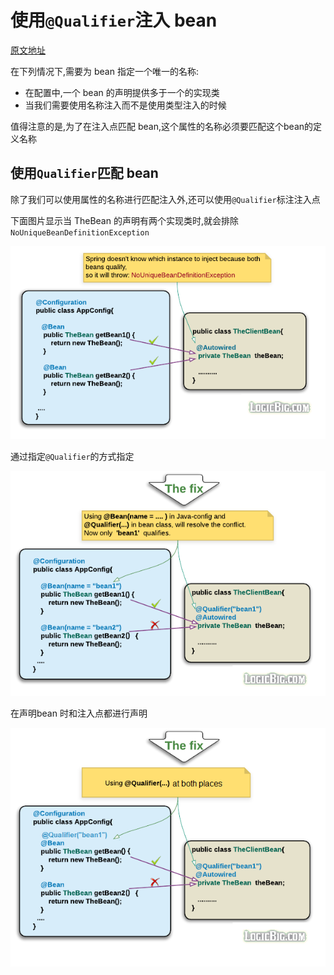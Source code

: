 # 使用`@Qualifier`注入 bean

[原文地址](https://www.logicbig.com/tutorials/spring-framework/spring-core/inject-bean-by-name.html)

在下列情况下,需要为 bean 指定一个唯一的名称:

- 在配置中,一个 bean 的声明提供多于一个的实现类
- 当我们需要使用名称注入而不是使用类型注入的时候

值得注意的是,为了在注入点匹配 bean,这个属性的名称必须要匹配这个bean的定义名称

## 使用`Qualifier`匹配 bean

除了我们可以使用属性的名称进行匹配注入外,还可以使用`@Qualifier`标注注入点

下面图片显示当 TheBean 的声明有两个实现类时,就会排除 `NoUniqueBeanDefinitionException`



![img](assets/conflict.png)

通过指定`@Qualifier`的方式指定

![img](assets/fix.png)

在声明bean 时和注入点都进行声明

![img](assets/fixQualifier.png)